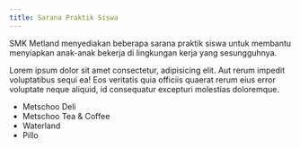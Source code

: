```yaml
---
title: Sarana Praktik Siswa
---
```


SMK Metland menyediakan beberapa sarana praktik siswa untuk membantu
menyiapkan anak-anak bekerja di lingkungan kerja yang sesungguhnya.

Lorem ipsum dolor sit amet consectetur, adipisicing elit. Aut rerum impedit
voluptatibus sequi ea! Eos veritatis quia officiis quaerat rerum eius error
voluptate neque aliquid, id consequatur excepturi molestias doloremque.

- Metschoo Deli
- Metschoo Tea & Coffee
- Waterland
- Pillo
